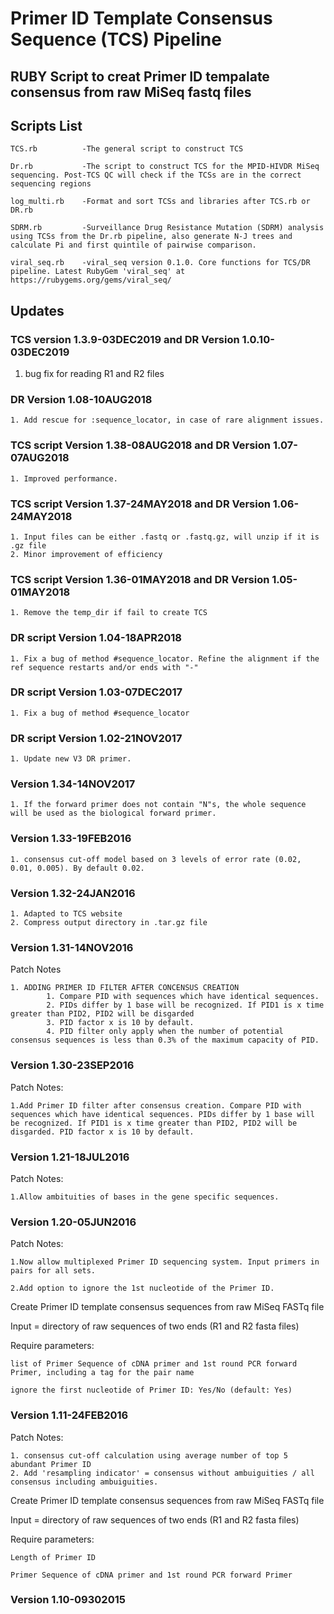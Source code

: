 # Primer ID Template Consensus Sequence (TCS) Pipeline

## RUBY Script to creat Primer ID tempalate consensus from raw MiSeq fastq files

## Scripts List

    TCS.rb          -The general script to construct TCS

    Dr.rb           -The script to construct TCS for the MPID-HIVDR MiSeq sequencing. Post-TCS QC will check if the TCSs are in the correct sequencing regions

    log_multi.rb    -Format and sort TCSs and libraries after TCS.rb or DR.rb

    SDRM.rb         -Surveillance Drug Resistance Mutation (SDRM) analysis using TCSs from the Dr.rb pipeline, also generate N-J trees and calculate Pi and first quintile of pairwise comparison.

    viral_seq.rb    -viral_seq version 0.1.0. Core functions for TCS/DR pipeline. Latest RubyGem 'viral_seq' at https://rubygems.org/gems/viral_seq/

## Updates

### TCS version 1.3.9-03DEC2019 and DR Version 1.0.10-03DEC2019

  1. bug fix for reading R1 and R2 files

### DR Version 1.08-10AUG2018

	1. Add rescue for :sequence_locator, in case of rare alignment issues.

### TCS script Version 1.38-08AUG2018 and DR Version 1.07-07AUG2018

	1. Improved performance.

### TCS script Version 1.37-24MAY2018 and DR Version 1.06-24MAY2018

	1. Input files can be either .fastq or .fastq.gz, will unzip if it is .gz file
	2. Minor improvement of efficiency


### TCS script Version 1.36-01MAY2018 and DR Version 1.05-01MAY2018

	1. Remove the temp_dir if fail to create TCS

### DR script Version 1.04-18APR2018

	1. Fix a bug of method #sequence_locator. Refine the alignment if the ref sequence restarts and/or ends with "-"


### DR script Version 1.03-07DEC2017

	1. Fix a bug of method #sequence_locator

### DR script Version 1.02-21NOV2017

	1. Update new V3 DR primer.

### Version 1.34-14NOV2017

	1. If the forward primer does not contain "N"s, the whole sequence will be used as the biological forward primer.

### Version 1.33-19FEB2016

	1. consensus cut-off model based on 3 levels of error rate (0.02, 0.01, 0.005). By default 0.02.


### Version 1.32-24JAN2016

	1. Adapted to TCS website
	2. Compress output directory in .tar.gz file


### Version 1.31-14NOV2016
Patch Notes

	1. ADDING PRIMER ID FILTER AFTER CONCENSUS CREATION
        	1. Compare PID with sequences which have identical sequences.
        	2. PIDs differ by 1 base will be recognized. If PID1 is x time greater than PID2, PID2 will be disgarded
        	3. PID factor x is 10 by default.
       		4. PID filter only apply when the number of potential consensus sequences is less than 0.3% of the maximum capacity of PID.

### Version 1.30-23SEP2016
Patch Notes:

    1.Add Primer ID filter after consensus creation. Compare PID with sequences which have identical sequences. PIDs differ by 1 base will be recognized. If PID1 is x time greater than PID2, PID2 will be disgarded. PID factor x is 10 by default.

### Version 1.21-18JUL2016
Patch Notes:

    1.Allow ambituities of bases in the gene specific sequences.

### Version 1.20-05JUN2016
Patch Notes:

    1.Now allow multiplexed Primer ID sequencing system. Input primers in pairs for all sets.

    2.Add option to ignore the 1st nucleotide of the Primer ID.

Create Primer ID template consensus sequences from raw MiSeq FASTq file

Input = directory of raw sequences of two ends (R1 and R2 fasta files)

Require parameters:

    list of Primer Sequence of cDNA primer and 1st round PCR forward Primer, including a tag for the pair name

    ignore the first nucleotide of Primer ID: Yes/No (default: Yes)



### Version 1.11-24FEB2016
Patch Notes:

    1. consensus cut-off calculation using average number of top 5 abundant Primer ID
    2. Add 'resampling indicator' = consensus without ambuiguities / all consensus including ambuiguities.

Create Primer ID template consensus sequences from raw MiSeq FASTq file

Input = directory of raw sequences of two ends (R1 and R2 fasta files)

Require parameters:

    Length of Primer ID

    Primer Sequence of cDNA primer and 1st round PCR forward Primer


### Version 1.10-09302015
